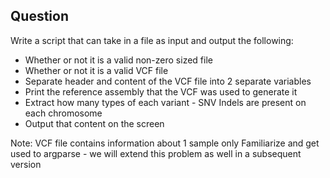 ## Question

Write a script that can take in a file as input and output the following:
- Whether or not it is a valid non-zero sized file
- Whether or not it is a valid VCF file
- Separate header and content of the VCF file into 2 separate variables
- Print the reference assembly that the VCF was used to generate it
- Extract how many types of each variant - SNV Indels are present on each chromosome
- Output that content on the screen


Note:
VCF file contains information about 1 sample only
Familiarize and get used to argparse - we will extend this problem as well in a subsequent version

